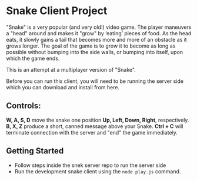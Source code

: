 # Snake Client Project

"Snake" is a very popular (and very old!) video game. The player maneuvers a "head" around and makes it "grow" by ‘eating’ pieces of food. As the head eats, it slowly gains a tail that becomes more and more of an obstacle as it grows longer. The goal of the game is to grow it to become as long as possible without bumping into the side walls, or bumping into itself, upon which the game ends.

This is an attempt at a multiplayer version of "Snake".

Before you can run this client, you will need to be running the server side which you can download and install from here.

## Controls:
**W, A, S, D** move the snake one position **Up, Left, Down, Right**, respectively.
**B, X, Z** produce a short, canned message above your Snake.
**Ctrl + C** will terminate connection with the server and "end" the game immediately. 


## Getting Started

- Follow steps inside the snek server repo to run the server side
- Run the development snake client using the `node play.js` command.
